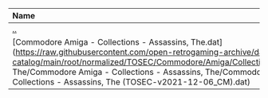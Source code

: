 |Name|Size|
|:---|---:|
|[..](../index.html)|DIR|
|[Commodore Amiga - Collections - Assassins, The.dat](https://raw.githubusercontent.com/open-retrogaming-archive/dat-catalog/main/root/normalized/TOSEC/Commodore/Amiga/Collections/Assassins, The/Commodore Amiga - Collections - Assassins, The/Commodore Amiga - Collections - Assassins, The (TOSEC-v2021-12-06_CM).dat)|293486|
